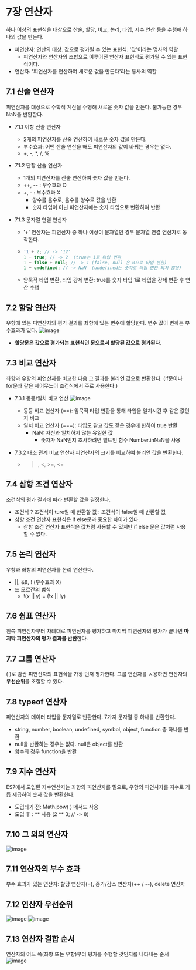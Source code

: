 # 7장 연산자
하나 이상의 표현식을 대상으로 산술, 할당, 비교, 논리, 타입, 지수 연산 등을 수행해 하나의 값을 만든다.
  - 피연산자: 연산의 대상. 값으로 평가될 수 있는 표현식. '값'이라는 명사의 역할
    - 피연산자와 연산자의 조합으로 이루어진 연산자 표현식도 평가될 수 있는 표현식이다.
  - 연산자: '피연산자를 연산하여 새로운 값을 만든다'라는 동사의 역할

## 7.1 산술 연산자
피연산자를 대상으로 수학적 계산을 수행해 새로운 숫자 값을 만든다. 불가능한 경우 NaN을 반환한다.

- 7.1.1 이항 산술 연산자
  - 2개의 피연산자를 산술 연산하여 새로운 숫자 값을 만든다.
  - 부수효과: 어떤 산술 연산을 해도 피연산자의 값이 바뀌는 경우는 없다.
  - +, -, *, /, %

- 7.1.2 단항 산술 연산자
  - 1개의 피연산자를 산술 연산하여 숫자 값을 만든다.
  - ++, -- : 부수효과 O
  - +, - : 부수효과 X
    - 양수를 음수로, 음수를 양수로 값을 반환
    - 숫자 타입이 아닌 피연산자에는 숫자 타입으로 변환하여 반환
- 7.1.3 문자열 연결 연산자
  - '+' 연산자는 피연산자 중 하나 이상이 문자열인 경우 문자열 연결 연산자로 동작한다.
  - ```jsx
    '1'+ 2; // -> '12'
    1 + true; // -> 2  (true는 1로 타입 변환
    1 + false + null; // -> 1 (false, null 은 0으로 타입 변환)
    1 + undefined; // -> NaN  (undefined는 숫자로 타입 변환 되지 않음)
    ```
  - 암묵적 타입 변환, 타입 강제 변환: true를 숫자 타입 1로 타입을 강제 변환 후 연산 수행

 ## 7.2 할당 연산자
 우항에 있는 피연산자의 평가 결과를 좌항에 있는 변수에 할당한다. 변수 값이 변하는 부수효과가 있다.
 ![image](https://github.com/user-attachments/assets/e830d628-69eb-4a9f-a271-1b164394984a)

- **할당문은 값으로 평가되는 표현식인 문으로서 할당된 값으로 평가된다.**

## 7.3 비교 연산자
좌항과 우항의 피연산자를 비교한 다음 그 결과를 불리언 값으로 반환한다. (if문이나 for문과 같은 제어무느이 조건식에서 주로 사용한다.)

- 7.3.1 동등/일치 비교 연산
![image](https://github.com/user-attachments/assets/b61a766b-b63c-4e58-8f23-6a4d6d2c5d95)
  - 동등 비교 연산자 (==): 암묵적 타입 변환을 통해 타입을 일치시킨 후 같은 값인지 비교
  - 일치 비교 연산자 (===): 타입도 같고 값도 같은 경우에 한하여 true 반환
    - NaN: 자신과 일치하지 않는 유일한 값
      - 숫자가 NaN인지 조사하려면 빌트인 함수 Number.inNaN을 사용

- 7.3.2 대소 관계 비교 연산자
피연산자의 크기를 비교하여 불리언 값을 반환한다.
  - >, <, >=, <=

## 7.4 삼항 조건 연산자
조건식의 평가 결과에 따라 반환할 값을 결정한다.
- 조건식 ? 조건식이 ture일 때 반환할 값 : 조건식이 false일 때 반환할 값
- 삼항 조건 연산자 표현식은 if else문과 중요한 차이가 있다.
  - 삼항 조건 연산자 표현식은 값처럼 사용할 수 있지만 if else 문은 값처럼 사용할 수 없다.


## 7.5 논리 연산자
우항과 좌항의 피연산자를 논리 연산한다.
- ||, &&, !  (부수효과 X)
- 드 모르간의 법칙
  - !(x || y) = (!x || !y)

## 7.6 쉼표 연산자
왼쪽 피연산자부터 차례대로 피연산자를 평가하고 마지막 피연산자의 평가가 끝나면 **마지막 피연산자의 평가 결과를 반환**한다.

## 7.7 그룹 연산자
( )로 감싼 피연산자의 표현식을 가장 먼저 평가한다. 그룹 연산자를 ㅅ용하면 연산자의 **우선순위**를 조절할 수 있다.

## 7.8 typeof 연산자
피연산자의 데이터 타입을 문자열로 반환한다. 7가지 문자열 중 하나를 반환한다.
  - string, number, boolean, undefined, symbol, object, function 중 하나를 반환
  - null을 반환하는 경우는 없다. null은 object를 반환
  - 함수의 경우 function을 반환

## 7.9 지수 연산자
ES7에서 도입된 지수연산자는 좌항의 피연산자를 밑으로, 우항의 피연사자를 지수로 거듭 제곱하여 숫자 값을 반환한다.
- 도입되기 전: Math.pow( ) 메서드 사용
- 도입 후 : ** 사용 (2 ** 3;  // -> 8)

## 7.10 그 외의 연산자
![image](https://github.com/user-attachments/assets/3caa958c-0a6e-48d5-90cb-b70c3869e8ec)

## 7.11 연산자의 부수 효과
부수 효과가 있는 연산자: 할당 연산자(=), 증가/감소 연산자(++ / --), delete 연산자

## 7.12 연산자 우선순위
![image](https://github.com/user-attachments/assets/4c33c583-033b-48d2-935e-6dfea338b0e5)
![image](https://github.com/user-attachments/assets/e577d5a4-0610-4f0a-9666-f70f79e0fba2)

## 7.13 연산자 결합 순서
연산자의 어느 쪽(좌항 또는 우항)부터 평가를 수행할 것인지를 나타내는 순서
![image](https://github.com/user-attachments/assets/32ba2df5-3134-45d5-92ca-4bffaf424211)
